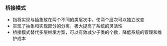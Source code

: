 ### 桥接模式
- 指将实现与抽象放在两个不同的类层次中，使两个层次可以独立改变
- 实现了抽象和实现部分的分离，极大提高了系统的灵活性
- 桥接模式替代多层继承方案，可以有效减少子类的个数，降低系统的管理和维护成本